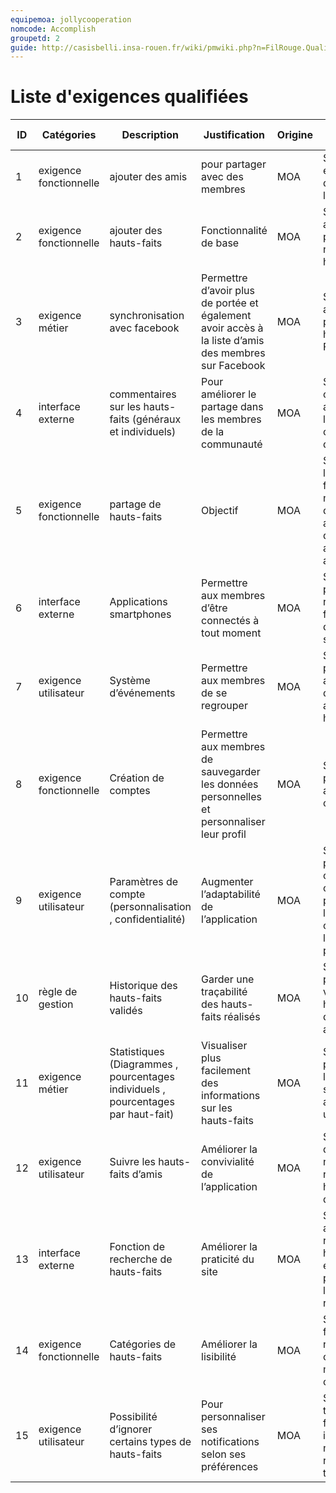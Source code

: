 ```yaml
---
equipemoa: jollycooperation
nomcode: Accomplish
groupetd: 2
guide: http://casisbelli.insa-rouen.fr/wiki/pmwiki.php?n=FilRouge.QualifierExigence
---
```

# Liste d'exigences qualifiées

| ID 	| Catégories 	| Description 	| Justification 	| Origine 	| Critères de satisfaction 	| Contentement MOA 	| Mécontentement MOA 	| Exigences Dépendantes 	| Exigences conflictuelles 	|
|----	|------------	|-------------	|---------------	|---------	|--------------------------	|------------------	|--------------------	|-----------------------	|--------------------------	|
| 1 | exigence fonctionnelle | ajouter des amis | pour partager avec des membres | MOA | Si l’ami ajouté est présent dans notre liste d’ami | 2 | 5 |  |  |  |
| 2 | exigence fonctionnelle | ajouter des hauts-faits | Fonctionnalité de base | MOA | Si le haut-fait ajouté est présent dans notre liste de hauts-faits | 1 | 5 |  |  |  |
| 3 | exigence métier | synchronisation avec facebook | Permettre d’avoir plus de portée et également avoir accès à la liste d’amis des membres sur Facebook | MOA | Si nous arrivons à partager des hauts-faits via Facebook | 4 | 3 | 9 |  |  |
| 4 | interface externe | commentaires sur les hauts-faits (généraux et individuels) | Pour améliorer le partage dans les membres de la communauté | MOA | Si le commentaire apparaît dans la liste de commentaires du haut-fait | 2 | 4 | 2 |  |  |
| 5 | exigence fonctionnelle | partage de hauts-faits | Objectif | MOA | Si on arrive à lire un haut-fait que nous n’avons pas directement ajouté mais qui a été ajouté par un autre membre | 2 | 5 | 1,2 |  |  |
| 6 | interface externe | Applications smartphones | Permettre aux membres d’être connectés à tout moment | MOA | Si l’application permet de réaliser les fonctionnalités du site sur smartphone | 3 | 4 |  |  |  |
| 7 | exigence utilisateur | Système d’événements | Permettre aux membres de se regrouper | MOA | Si nous pouvons ajouter une date et un lieu autour d’un haut-fait | 4 | 2 | 1,2 |  |  |
| 8 | exigence fonctionnelle | Création de comptes | Permettre aux membres de sauvegarder les données personnelles et personnaliser leur profil | MOA | Si nous pouvons avoir accès à notre compte | 1 | 5 |  |  |  |
| 9 | exigence utilisateur | Paramètres de compte (personnalisation ,  confidentialité) | Augmenter l’adaptabilité de l’application | MOA | Si nous pouvons changer certains paramètres liés au compte comme l’image de profil | 2 | 3 | 8 |  |  |
| 10 | règle de gestion | Historique des hauts-faits validés | Garder une traçabilité des hauts-faits réalisés | MOA | Si nous pouvons visualiser les hauts-faits déjà accomplis | 4 | 3 | 2 |  |  |
| 11 | exigence métier | Statistiques (Diagrammes ,  pourcentages individuels ,  pourcentages par haut-fait) | Visualiser plus facilement des informations sur les hauts-faits | MOA | Si nous pouvons voir les statistiques associées à un haut-fait | 5 | 1 | 2 |  |  |
| 12 | exigence utilisateur | Suivre les hauts-faits d’amis | Améliorer la convivialité de l’application | MOA | Si on reçoit des notifications relatives aux hauts-faits d’un ami suivi | 3 | 4 | 1,2 |  |  |
| 13 | interface externe | Fonction de recherche de hauts-faits | Améliorer la praticité du site | MOA | Si nous arrivons à retrouver un haut-fait existant à partir de l’option de recherche | 2 | 4 | 2 |  |  |
| 14 | exigence fonctionnelle | Catégories de hauts-faits | Améliorer la lisibilité | MOA | Si les hauts-faits sont réunis en catégories de manière cohérente | 4 | 2 | 2 |  |  |
| 15 | exigence utilisateur | Possibilité d’ignorer certains types de hauts-faits | Pour personnaliser ses notifications selon ses préférences | MOA | Si lorsqu’un type de haut-fait est ignoré il n’y a plus de notifications relatives à ce type | 5 | 1 | 2 , 14 |  |  |
